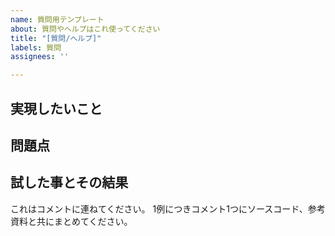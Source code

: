 ```yaml
---
name: 質問用テンプレート
about: 質問やヘルプはこれ使ってください
title: "[質問/ヘルプ]"
labels: 質問
assignees: ''

---
```


## 実現したいこと

## 問題点

## 試した事とその結果
これはコメントに連ねてください。
1例につきコメント1つにソースコード、参考資料と共にまとめてください。
